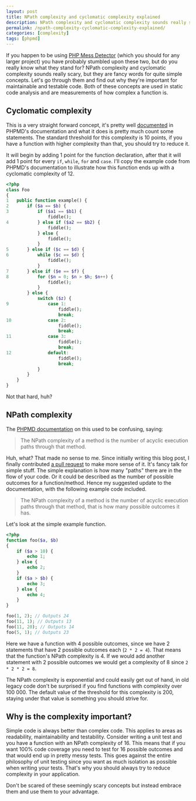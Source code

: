```yaml
---
layout: post
title: NPath complexity and cyclomatic complexity explained
description: NPath complexity and cyclomatic complexity sounds really scary, but they are fancy words for quite simple concepts, here is a simple explanation for them.
permalink: /npath-complexity-cyclomatic-complexity-explained/
categories: [complexity]
tags: [phpmd]
---
```


If you happen to be using [PHP Mess Detector](https://phpmd.org/) (which you should for any larger project) you have probably stumbled upon these two, but do you really know what they stand for? NPath complexity and cyclomatic complexity sounds really scary, but they are fancy words for quite simple concepts. Let's go through them and find out why they're important for maintainable and testable code. Both of these concepts are used in static code analysis and are measurements of how complex a function is.

<!-- more -->

## Cyclomatic complexity

This is a very straight forward concept, it's pretty well [documented](https://phpmd.org/rules/codesize.html#cyclomaticcomplexity) in PHPMD's documentation and what it does is pretty much count some statements. The standard threshold for this complexity is 10 points, if you have a function with higher complexity than that, you should try to reduce it.

It will begin by adding 1 point for the function declaration, after that it will add 1 point for every `if`, `while`, `for` and `case`. I'll copy the example code from PHPMD's documentation to illustrate how this function ends up with a cyclomatic complexity of 12.

```php
<?php
class Foo
{
1   public function example() {
2       if ($a == $b) {
3           if ($a1 == $b1) {
                fiddle();
4           } else if ($a2 == $b2) {
                fiddle();
            } else {
                fiddle();
            }
5       } else if ($c == $d) {
6           while ($c == $d) {
                fiddle();
            }
7       } else if ($e == $f) {
8           for ($n = 0; $n > $h; $n++) {
                fiddle();
            }
        } else {
            switch ($z) {
9               case 1:
                    fiddle();
                    break;
10              case 2:
                    fiddle();
                    break;
11              case 3:
                    fiddle();
                    break;
12              default:
                    fiddle();
                    break;
            }
        }
    }
}
```

Not that hard, huh?

## NPath complexity

The [PHPMD documentation](https://phpmd.org/rules/codesize.html#npathcomplexity) on this used to be confusing, saying:

> The NPath complexity of a method is the number of acyclic execution paths through that method.

Huh, what? That made no sense to me. Since initially writing this blog post, I finally contributed [a pull request](https://github.com/phpmd/phpmd/pull/954) to make more sense of it. It's fancy talk for simple stuff. The simple explanation is how many "paths" there are in the flow of your code. Or it could be described as the number of possible outcomes for a function/method. Hence my suggested update to the documentation, with the following example code included.

> The NPath complexity of a method is the number of acyclic execution paths through that method, that is how many possible outcomes it has.

Let's look at the simple example function.

```php
<?php
function foo($a, $b)
{
    if ($a > 10) {
        echo 1;
    } else {
        echo 2;
    }
    if ($a > $b) {
        echo 3;
    } else {
        echo 4;
    }
}

foo(1, 2); // Outputs 24
foo(11, 1); // Outputs 13
foo(11, 20); // Outputs 14
foo(5, 1); // Outputs 23
```

Here we have a function with 4 possible outcomes, since we have 2 statements that have 2 possible outcomes each (`2 * 2 = 4`). That means that the function's NPath complexity is 4. If we would add another statement with 2 possible outcomes we would get a complexity of 8 since `2 * 2 * 2 = 8`.

The NPath complexity is exponential and could easily get out of hand, in old legacy code don't be surprised if you find functions with complexity over 100 000. The default value of the threshold for this complexity is 200, staying under that value is something you should strive for.

## Why is the complexity important?

Simple code is always better than complex code. This applies to areas as readability, maintainability and testability. Consider writing a unit test and you have a function with an NPath complexity of 16. This means that if you want 100% code coverage you need to test for 16 possible outcomes and that would end up in pretty messy tests. This goes against the entire philosophy of unit testing since you want as much isolation as possible when writing your tests. That's why you should always try to reduce complexity in your application.

Don't be scared of these seemingly scary concepts but instead embrace them and use them to your advantage.

